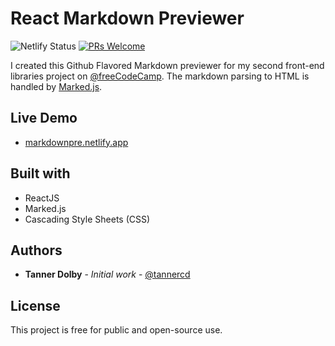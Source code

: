 # React Markdown Previewer

![Netlify Status](https://api.netlify.com/api/v1/badges/02c0e51e-d8a5-491a-87ce-ca25e45a9baa/deploy-status) [![PRs Welcome](https://img.shields.io/badge/PRs-welcome-brightgreen.svg?style=flat-square)](http://makeapullrequest.com)

I created this Github Flavored Markdown previewer for my second front-end libraries project on [@freeCodeCamp](https://freeCodeCamp.org). The markdown parsing to HTML is handled by [Marked.js](https://marked.js.org/#/README.md#README.md).

## Live Demo
* [markdownpre.netlify.app](https://markdownpre.netlify.app/)

## Built with
* ReactJS
* Marked.js
* Cascading Style Sheets (CSS)

## Authors

* **Tanner Dolby** - *Initial work* - [@tannercd](https://github.com/tannercd)

## License

This project is free for public and open-source use.